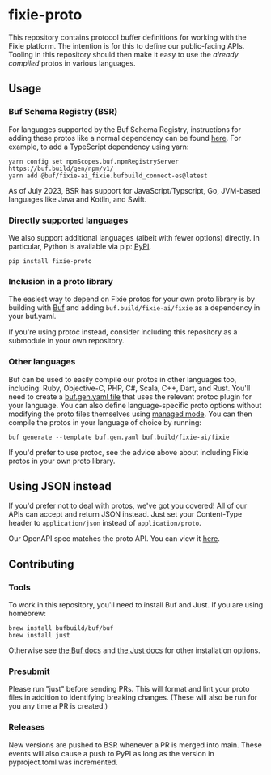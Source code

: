 # fixie-proto
This repository contains protocol buffer definitions for working with the Fixie platform. The intention is for this to define our public-facing APIs. Tooling in this repository should then make it easy to use the *already compiled* protos in various languages.

## Usage

### Buf Schema Registry (BSR)

For languages supported by the Buf Schema Registry, instructions for adding these protos like a normal dependency can be found [here](https://buf.build/fixie-ai/fixie/assets/main).  For example, to add a TypeScript dependency using yarn:

```
yarn config set npmScopes.buf.npmRegistryServer https://buf.build/gen/npm/v1/
yarn add @buf/fixie-ai_fixie.bufbuild_connect-es@latest
```

As of July 2023, BSR has support for JavaScript/Typscript, Go, JVM-based languages like Java and Kotlin, and Swift.

### Directly supported languages

We also support additional languages (albeit with fewer options) directly. In particular, Python is available via pip: [PyPI](https://pypi.org/project/fixie-proto/).

```
pip install fixie-proto
```

### Inclusion in a proto library

The easiest way to depend on Fixie protos for your own proto library is by building with [Buf](https://buf.build/docs/introduction/) and adding `buf.build/fixie-ai/fixie` as a dependency in your buf.yaml.

If you're using protoc instead, consider including this repository as a submodule in your own repository.


### Other languages

Buf can be used to easily compile our protos in other languages too, including: Ruby, Objective-C, PHP, C#, Scala, C++, Dart, and Rust.  You'll need to create a [buf.gen.yaml file](https://buf.build/docs/generate/overview/) that uses the relevant protoc plugin for your language. You can also define language-specific proto options without modifying the proto files themselves using [managed mode](https://buf.build/docs/generate/managed-mode/#managed). You can then compile the protos in your language of choice by running:

```
buf generate --template buf.gen.yaml buf.build/fixie-ai/fixie
```

If you'd prefer to use protoc, see the advice above about including Fixie protos in your own proto library.

## Using JSON instead

If you'd prefer not to deal with protos, we've got you covered! All of our APIs can accept and return JSON instead. Just set your Content-Type header to `application/json` instead of `application/proto`.

Our OpenAPI spec matches the proto API. You can view it [here](https://petstore.swagger.io/?url=https://gist.githubusercontent.com/mdepinet/1382c315186d178f587f3d9ca382b74e/raw/be61192d0fe190e646cc52a494017ba7dbe3a33b/loader.swagger.json).

<!-- TODO(mdepinet): Figure out how/where to publish the generated OpenAPI and then link to that here. -->


## Contributing

### Tools

To work in this repository, you'll need to install Buf and Just. If you are using homebrew:

```
brew install bufbuild/buf/buf
brew install just
```

Otherwise see [the Buf docs](https://buf.build/docs/installation/) and [the Just docs](https://just.systems/man/en/chapter_4.html) for other installation options.

### Presubmit

Please run "just" before sending PRs. This will format and lint your proto files in addition to identifying breaking changes. (These will also be run for you any time a PR is created.)

### Releases

New versions are pushed to BSR whenever a PR is merged into main. These events will also cause a push to PyPI as long as the version in pyproject.toml was incremented.

